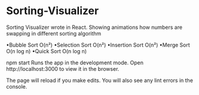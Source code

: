 # Sorting-Visualizer
Sorting Visualizer wrote in React. Showing animations how numbers are swapping in different sorting algorithm

•Bubble Sort         O(n²)
•Selection Sort      O(n²)
•Insertion Sort      O(n²)
•Merge Sort          O(n log n)
•Quick Sort          O(n log n)

npm start
Runs the app in the development mode.
Open http://localhost:3000 to view it in the browser.

The page will reload if you make edits.
You will also see any lint errors in the console.
